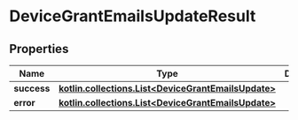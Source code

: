 
# DeviceGrantEmailsUpdateResult

## Properties
Name | Type | Description | Notes
------------ | ------------- | ------------- | -------------
**success** | [**kotlin.collections.List&lt;DeviceGrantEmailsUpdate&gt;**](DeviceGrantEmailsUpdate.md) |  |  [optional]
**error** | [**kotlin.collections.List&lt;DeviceGrantEmailsUpdate&gt;**](DeviceGrantEmailsUpdate.md) |  |  [optional]



